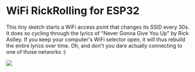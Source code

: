 # WiFi RickRolling for ESP32

This tiny sketch starts a WiFi access point that changes its SSID every 30s.
It does so cycling through the lyrics of "Never Gonna Give You Up" by Rick Astley.
If you keep your computer's WiFi selector open, it will thus rebuild the entire lyrics over time.
Oh, and don't you dare actually connecting to one of those networks :)

![](wifi-lyrics.png)
